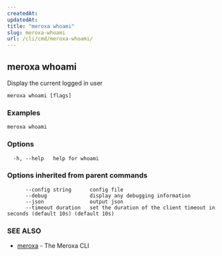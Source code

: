 ```yaml
---
createdAt: 
updatedAt: 
title: "meroxa whoami"
slug: meroxa-whoami
url: /cli/cmd/meroxa-whoami/
---
```

## meroxa whoami

Display the current logged in user


```
meroxa whoami [flags]
```

### Examples

```
meroxa whoami
```

### Options

```
  -h, --help   help for whoami
```

### Options inherited from parent commands

```
      --config string      config file
      --debug              display any debugging information
      --json               output json
      --timeout duration   set the duration of the client timeout in seconds (default 10s) (default 10s)
```

### SEE ALSO

* [meroxa](/cli/cmd/meroxa/)	 - The Meroxa CLI

